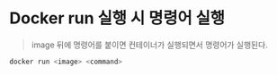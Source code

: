 # Docker run 실행 시 명령어 실행

> image 뒤에 명령어를 붙이면 컨테이너가 실행되면서 명령어가 실행된다.

```sh
docker run <image> <command>
```
